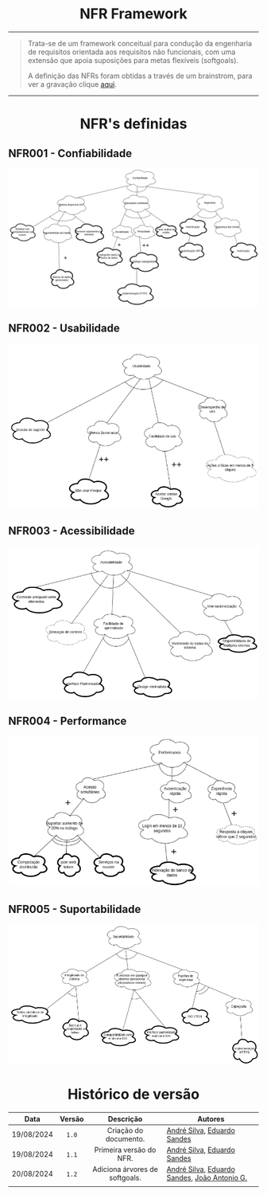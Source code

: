 <center>

# NFR Framework

</center>

---

> Trata-se de um framework conceitual para condução da engenharia de requisitos orientada aos requisitos não funcionais, com uma extensão que apoia suposições para metas flexíveis (softgoals).
> 
> A definição das NFRs foram obtidas a través de um brainstrom, para ver a gravação clique [aqui](https://youtu.be/jSlo0Tva5ms?si=IR2kVmAStQ1PK5Yo).

---

<center>

# NFR's definidas

</center>

## NFR001 - Confiabilidade

![confiabilidade](../assets/nfr-confiabilidade1.png)

## NFR002 - Usabilidade 

![usabilidade](../assets/nfr-usabilidade1.png)

## NFR003 - Acessibilidade 

![acessibilidade](../assets/nfr-acessibilidade1.png)

## NFR004 - Performance 

![performance](../assets/nfr-performance1.png)

## NFR005 - Suportabilidade 

![suportabilidade](../assets/nfr-suportabilidade1.png)

<center>

# Histórico de versão

</center>


<div style="margin: 0 auto; width: fit-content;">

|    Data    | Versão |           Descrição            | Autores                                                                                                                                           |
| :--------: | :----: | :----------------------------: | ------------------------------------------------------------------------------------------------------------------------------------------------- |
| 19/08/2024 | `1.0`  |     Criação do documento.      | [André Silva](https://github.com/Hunter104), [Eduardo Sandes](https://github.com/DiceRunner714)                                                   |
| 19/08/2024 | `1.1`  |    Primeira versão do NFR.     | [André Silva](https://github.com/Hunter104), [Eduardo Sandes](https://github.com/DiceRunner714)                                                   | ||
| 20/08/2024 | `1.2`  | Adiciona árvores de softgoals. | [André Silva](https://github.com/Hunter104), [Eduardo Sandes](https://github.com/DiceRunner714), [João Antonio G.](https://github.com/joaoseisei) |
|            |        |                                |                                                                                                                                                   |

</div>